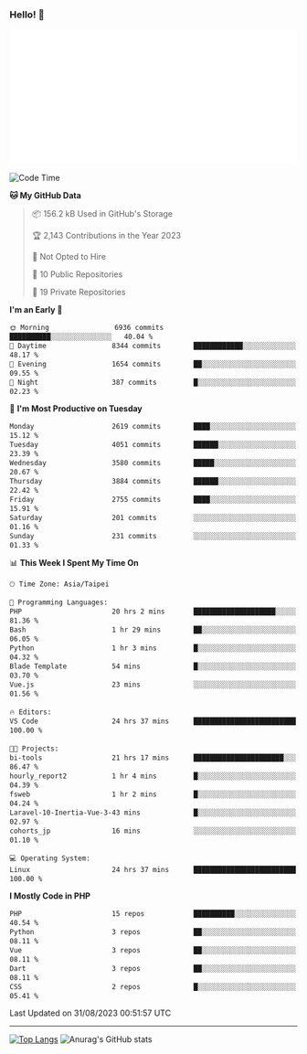### Hello! 👋

![Metrics](/metrics.classic.svg)

<!--START_SECTION:waka-->
![Code Time](http://img.shields.io/badge/Code%20Time-580%20hrs%2019%20mins-blue)

**🐱 My GitHub Data** 

> 📦 156.2 kB Used in GitHub's Storage 
 > 
> 🏆 2,143 Contributions in the Year 2023
 > 
> 🚫 Not Opted to Hire
 > 
> 📜 10 Public Repositories 
 > 
> 🔑 19 Private Repositories 
 > 
**I'm an Early 🐤** 

```text
🌞 Morning                6936 commits        ██████████░░░░░░░░░░░░░░░   40.04 % 
🌆 Daytime                8344 commits        ████████████░░░░░░░░░░░░░   48.17 % 
🌃 Evening                1654 commits        ██░░░░░░░░░░░░░░░░░░░░░░░   09.55 % 
🌙 Night                  387 commits         █░░░░░░░░░░░░░░░░░░░░░░░░   02.23 % 
```
📅 **I'm Most Productive on Tuesday** 

```text
Monday                   2619 commits        ████░░░░░░░░░░░░░░░░░░░░░   15.12 % 
Tuesday                  4051 commits        ██████░░░░░░░░░░░░░░░░░░░   23.39 % 
Wednesday                3580 commits        █████░░░░░░░░░░░░░░░░░░░░   20.67 % 
Thursday                 3884 commits        ██████░░░░░░░░░░░░░░░░░░░   22.42 % 
Friday                   2755 commits        ████░░░░░░░░░░░░░░░░░░░░░   15.91 % 
Saturday                 201 commits         ░░░░░░░░░░░░░░░░░░░░░░░░░   01.16 % 
Sunday                   231 commits         ░░░░░░░░░░░░░░░░░░░░░░░░░   01.33 % 
```


📊 **This Week I Spent My Time On** 

```text
🕑︎ Time Zone: Asia/Taipei

💬 Programming Languages: 
PHP                      20 hrs 2 mins       ████████████████████░░░░░   81.36 % 
Bash                     1 hr 29 mins        ██░░░░░░░░░░░░░░░░░░░░░░░   06.05 % 
Python                   1 hr 3 mins         █░░░░░░░░░░░░░░░░░░░░░░░░   04.32 % 
Blade Template           54 mins             █░░░░░░░░░░░░░░░░░░░░░░░░   03.70 % 
Vue.js                   23 mins             ░░░░░░░░░░░░░░░░░░░░░░░░░   01.56 % 

🔥 Editors: 
VS Code                  24 hrs 37 mins      █████████████████████████   100.00 % 

🐱‍💻 Projects: 
bi-tools                 21 hrs 17 mins      ██████████████████████░░░   86.47 % 
hourly_report2           1 hr 4 mins         █░░░░░░░░░░░░░░░░░░░░░░░░   04.39 % 
fsweb                    1 hr 2 mins         █░░░░░░░░░░░░░░░░░░░░░░░░   04.24 % 
Laravel-10-Inertia-Vue-3-43 mins             █░░░░░░░░░░░░░░░░░░░░░░░░   02.97 % 
cohorts_jp               16 mins             ░░░░░░░░░░░░░░░░░░░░░░░░░   01.10 % 

💻 Operating System: 
Linux                    24 hrs 37 mins      █████████████████████████   100.00 % 
```

**I Mostly Code in PHP** 

```text
PHP                      15 repos            ██████████░░░░░░░░░░░░░░░   40.54 % 
Python                   3 repos             ██░░░░░░░░░░░░░░░░░░░░░░░   08.11 % 
Vue                      3 repos             ██░░░░░░░░░░░░░░░░░░░░░░░   08.11 % 
Dart                     3 repos             ██░░░░░░░░░░░░░░░░░░░░░░░   08.11 % 
CSS                      2 repos             █░░░░░░░░░░░░░░░░░░░░░░░░   05.41 % 
```




 Last Updated on 31/08/2023 00:51:57 UTC
<!--END_SECTION:waka-->

<hr>

<span style="display:inline-block">[![Top Langs](https://github-readme-stats.vercel.app/api/top-langs/?username=maureendadap&layout=compact&theme=transparent)](https://github.com/anuraghazra/github-readme-stats)</span>
<span style="display:inline-block">![Anurag's GitHub stats](https://github-readme-stats.vercel.app/api?username=maureendadap&show_icons=true&theme=transparent&count_private=true)</span>

<!--
**MaureenDadap/maureendadap** is a ✨ _special_ ✨ repository because its `README.md` (this file) appears on your GitHub profile.

Here are some ideas to get you started:

- 🔭 I’m currently working on ...
- 🌱 I’m currently learning ...
- 👯 I’m looking to collaborate on ...
- 🤔 I’m looking for help with ...
- 💬 Ask me about ...
- 📫 How to reach me: ...
- 😄 Pronouns: ...
- ⚡ Fun fact: ...
-->
